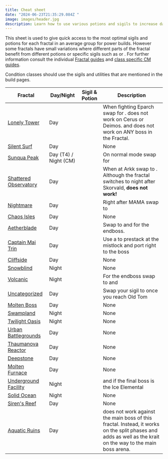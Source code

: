```yaml
---
title: Cheat sheet
date: "2024-06-23T21:35:29.084Z "
image: images/header.jpg
description: Learn how to use various potions and sigils to increase damage output.
---
```


This sheet is used to give quick access to the most optimal sigils and potions for each fractal in an average group for power builds. However some fractals have small variations where different parts of the fractal benefit from different potions or specific sigils such as <Item id="84505"/> or <Item id="72872"/>. For further information consult the individual [Fractal guides](/fractals) and [class specific CM guides](/guides/cm-profession-guides). 

<Warning>
Condition classes should use the sigils and utilities that are mentioned in the build pages.
</Warning> 

| Fractal                                                  | Day/Night                 | Sigil & Potion                                                                                                                      | Description                                                                                                                                                                   |
|----------------------------------------------------------|---------------------------|-------------------------------------------------------------------------------------------------------------------------------------|--------------------------------------------------------------------------------------------------------------------------------------------------------------------------------|
| [Lonely Tower](/fractals/lonely-tower)                     | Day | <Item id="24868" size="large" disableText/> <Item id="24615" size="large" disableText/> <Item id="9443" size="large" disableText/>  | When fighting Eparch swap <Item id="24615"/> for <Item id="24664"/>. <Item id="24664"/> does not work on Cerus or Deimos. and <Item id="8886"/> does not work on ANY boss in the Fractal.                                        |
| [Silent Surf](/fractals/silent-surf)                     | Day | <Item id="24868" size="large" disableText/> <Item id="24615" size="large" disableText/> <Item id="9443" size="large" disableText/>  | None                                      |
| [Sunqua Peak](/fractals/sunqua-peak)                     | Day (T4) / Night (CM) | <Item id="36053" size="large" disableText/> <Item id="24615" size="large" disableText/> <Item id="9443" size="large" disableText/>  | On normal mode swap <Item id="36053"/> for <Item id="24868"/>                                        |
| [Shattered Observatory](/fractals/shattered-observatory) | Day                       | <Item id="24615" size="large" disableText/> <Item id="24868" size="large" disableText/> <Item id="9443" size="large" disableText/>  | When at Arkk swap to <Item id="50082"/>. Although the fractal switches to night after Skorvald, <Item id="36053"/> **does not work!**                                          |
| [Nightmare](/fractals/nightmare)                         | Day                       | <Item id="24615" size="large" disableText/> <Item id="24868" size="large" disableText/> <Item id="50082" size="large" disableText/> | Right after MAMA swap to <Item id="24658"/>                                                                                                                                    |
| [Chaos Isles](/fractals/chaos-isles)                     | Day                       | <Item id="24615" size="large" disableText/> <Item id="24868" size="large" disableText/> <Item id="9443" size="large" disableText/>  | None                                                                                                                                                                           |
| [Aetherblade](/fractals/aetherblade)                     | Day                       | <Item id="24615" size="large" disableText/> <Item id="24868" size="large" disableText/> <Item id="50082" size="large" disableText/> | Swap to <Item id="24672"/> and <Item id="8887"/> for the endboss.                                                                                                              |
| [Captain Mai Trin](/fractals/captain-mai-trin-boss)      | Day                       | <Item id="24615" size="large" disableText/> <Item id="24868" size="large" disableText/> <Item id="50082" size="large" disableText/> | Use a <Item id="78978"/> to prestack at the mistlock and port right to the boss                                                                                                |
| [Cliffside](/fractals/cliffside)                         | Day                       | <Item id="24615" size="large" disableText/> <Item id="24678" size="large" disableText/> <Item id="8881" size="large" disableText/>  | None                                                                                                                                                                           |
| [Snowblind](/fractals/snowblind)                         | Night                     | <Item id="36053" size="large" disableText/> <Item id="24667" size="large" disableText/> <Item id="8883" size="large" disableText/>  | None                                                                                                                                                                           |
| [Volcanic](/fractals/volcanic)                           | Night                     | <Item id="36053" size="large" disableText/> <Item id="24648" size="large" disableText/> <Item id="8890" size="large" disableText/>  | For the endboss swap <Item id="24648"/> to <Item id="24664"/> and <Item id="8886"/>                                                                                            |
| [Uncategorized](/fractals/uncategorized)                 | Day                       | <Item id="24615" size="large" disableText/> <Item id="24868" size="large" disableText/> <Item id="8887" size="large" disableText/>  | Swap your <Item id="24615"/> sigil to <Item id="24672"/> once you reach Old Tom                                                                                                |
| [Molten Boss](/fractals/molten-boss)                     | Day                       | <Item id="24615" size="large" disableText/> <Item id="24868" size="large" disableText/> <Item id="50082" size="large" disableText/> | None                                                                                                                                                                           |
| [Swampland](/fractals/swampland)                         | Night                     | <Item id="36053" size="large" disableText/> <Item id="24868" size="large" disableText/> <Item id="9443" size="large" disableText/>  | None                                                                                                                                                                           |
| [Twilight Oasis](/fractals/twilight-oasis)               | Night                     | <Item id="24615" size="large" disableText/> <Item id="36053" size="large" disableText/> <Item id="9443" size="large" disableText/>  | None                                                                                                                                                                           |
| [Urban Battlegrounds](/fractals/urban-battlegrounds)     | Day                       | <Item id="24615" size="large" disableText/> <Item id="24868" size="large" disableText/> <Item id="9443" size="large" disableText/>  | None                                                                                                                                                                           |
| [Thaumanova Reactor](/fractals/thaumanova-reactor)       | Day                       | <Item id="24615" size="large" disableText/> <Item id="24868" size="large" disableText/> <Item id="9443" size="large" disableText/>  | None                                                                                                                                                                           |
| [Deepstone](/fractals/deepstone)                         | Day                       | <Item id="24615" size="large" disableText/> <Item id="24868" size="large" disableText/> <Item id="9443" size="large" disableText/>  | None                                                                                                                                                                           |
| [Molten Furnace](/fractals/molten-furnace)               | Day                       | <Item id="24615" size="large" disableText/> <Item id="24868" size="large" disableText/> <Item id="50082" size="large" disableText/> | None                                                                                                                                                                           |
| [Underground Facility](/fractals/underground-facility)   | Night                     | <Item id="36053" size="large" disableText/> <Item id="24684" size="large" disableText/> <Item id="8892" size="large" disableText/>  | <Item id="24661"/> and <Item id="8885"/> if the final boss is the Ice Elemental                                                                                                |
| [Solid Ocean](/fractals/solid-ocean)                     | Night                     | <Item id="36053" size="large" disableText/> <Item id="24661" size="large" disableText/> <Item id="8885" size="large" disableText/>  | None                                                                                                                                                                           |
| [Siren's Reef](/fractals/sirens-reef)                    | Day                       | <Item id="24615" size="large" disableText/> <Item id="24868" size="large" disableText/> <Item id="9443" size="large" disableText/>  | None                                                                                                      |
| [Aquatic Ruins](/fractals/aquatic-ruins)                 | Day                       | <Item id="24615" size="large" disableText/> <Item id="24658" size="large" disableText/> <Item id="50082" size="large" disableText/> | <Item id="24658"/> does not work against the main boss of this fractal. Instead, it works on the split phases and adds as well as the krait on the way to the main boss arena. |

